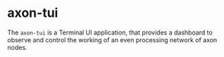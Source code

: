# axon-tui

The `axon-tui` is a Terminal UI application, that provides a dashboard to observe and control the working of an even processing network of axon nodes.

